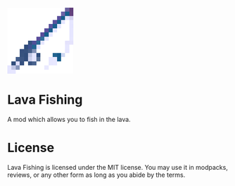 <br>
<img src="src/main/resources/logo.png" style="image-rendering: pixelated;" alt="logo">

# Lava Fishing

A mod which allows you to fish in the lava.

# License

Lava Fishing is licensed under the MIT license. You may use it in modpacks, reviews, or any other form as long as you
abide by the terms.